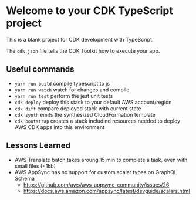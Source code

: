 # Welcome to your CDK TypeScript project

This is a blank project for CDK development with TypeScript.

The `cdk.json` file tells the CDK Toolkit how to execute your app.

## Useful commands

* `yarn run build`   compile typescript to js
* `yarn run watch`   watch for changes and compile
* `yarn run test`    perform the jest unit tests
* `cdk deploy`       deploy this stack to your default AWS account/region
* `cdk diff`         compare deployed stack with current state
* `cdk synth`        emits the synthesized CloudFormation template
* `cdk bootstrap`    creates a stack includind resources needed to deploy AWS CDK apps into this environment


## Lessons Learned

- AWS Translate batch takes aroung 15 min to complete a task, even with small files (<1kb)
- AWS AppSync has no support for custom scalar types on GraphQL Schema
  - https://github.com/aws/aws-appsync-community/issues/26
  - https://docs.aws.amazon.com/appsync/latest/devguide/scalars.html